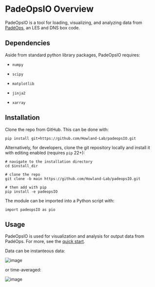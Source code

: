 # PadeOpsIO Overview

PadeOpsIO is a tool for loading, visualizing, and analyzing data from [PadéOps](https://github.com/Howland-Lab/PadeOps), an LES and DNS box code. 

## Dependencies

Aside from standard python library packages, PadeOpsIO requires:

* `numpy`

* `scipy`

* `matplotlib`

* `jinja2`

* `xarray`


## Installation

Clone the repo from GitHub. This can be done with: 
```
pip install git+https://github.com/Howland-Lab/padeopsIO.git
```

Alternatively, for developers, clone the git repository locally and install it with editing enabled (requires `pip` 22+): 
```
# navigate to the installation directory
cd $install_dir

# clone the repo
git clone -b main https://github.com/Howland-Lab/padeopsIO.git

# then add with pip
pip install -e padeopsIO

```

The module can be imported into a Python script with: 
```
import padeopsIO as pio
```

## Usage

PadeOpsIO is used for visualization and analysis for output data from PadéOps. For more, see the [quick start](https://github.com/kirbyh/Howland-Lab/blob/main/examples/padeopsIO_quickstart.ipynb). 

Data can be instanteous data: 

![image](https://user-images.githubusercontent.com/8905274/197601106-86fd32e4-52dc-4cf5-bcc3-d1bd664cdc08.png)

or time-averaged: 

![image](https://user-images.githubusercontent.com/8905274/197600994-47325c6d-89f3-4d09-9a44-1a0822fe81b5.png)
